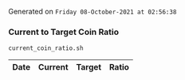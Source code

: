 Generated on `Friday 08-October-2021 at 02:56:38`

### Current to Target Coin Ratio
`current_coin_ratio.sh`

Date|Current|Target|Ratio
---|---|---|---
